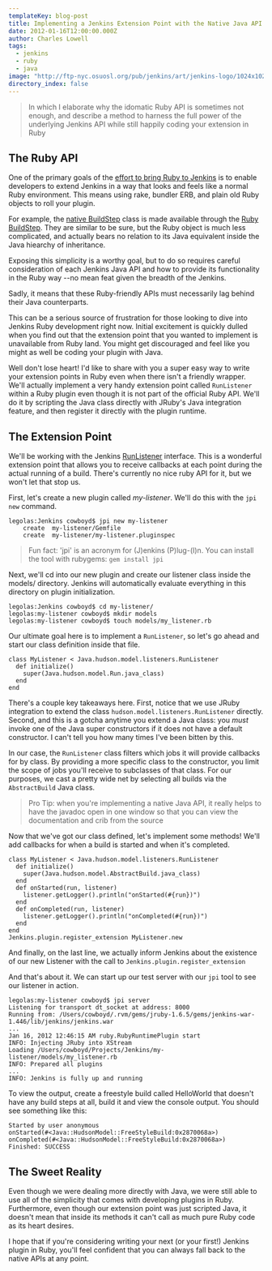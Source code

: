 ```yaml
---
templateKey: blog-post
title: Implementing a Jenkins Extension Point with the Native Java API inside a Ruby Plugin
date: 2012-01-16T12:00:00.000Z
author: Charles Lowell
tags: 
  - jenkins
  - ruby
  - java
image: "http://ftp-nyc.osuosl.org/pub/jenkins/art/jenkins-logo/1024x1024/headshot.png"
directory_index: false
---
```


> In which I elaborate why the idomatic Ruby API is sometimes not enough,
> and describe a method to harness the full power of the underlying
> Jenkins API while still happily coding your extension in Ruby

## The Ruby API

One of the primary goals of the [effort to bring Ruby to Jenkins][1]
is to enable developers to extend Jenkins in a way that looks and
feels like a normal Ruby environment. This means using rake, bundler
ERB, and plain old Ruby objects to roll your plugin.

For example, the [native BuildStep][2] class is made available through
the [Ruby BuildStep][3]. They are similar to be sure, but the Ruby
object is much less complicated, and actually bears no relation to its
Java equivalent inside the Java hiearchy of inheritance.

Exposing this simplicity is a worthy goal, but to do so requires
careful consideration of each Jenkins Java API and how to provide its
functionality in the Ruby way --no mean feat given the breadth of the
Jenkins.

Sadly, it means that these Ruby-friendly APIs must necessarily lag
behind their Java counterparts.

This can be a serious source of frustration for those looking to
dive into Jenkins Ruby development right now. Initial excitement is
quickly dulled when you find out that the extension point that you
wanted to implement is unavailable from Ruby land. You might get
discouraged and feel like you might as well be coding your plugin
with Java.

Well don't lose heart! I'd like to share with you a super easy way to
write your extension points in Ruby even when there isn't a friendly
wrapper. We'll actually implement a very handy extension point called
`RunListener` within a Ruby plugin even though it is not part of the
official Ruby API. We'll do it by scripting the Java class directly
with JRuby's Java integration feature, and then register it directly
with the plugin runtime.

## The Extension Point

We'll be working with the Jenkins [RunListener][4] interface. This is
a wonderful extension point that allows you to receive callbacks
at each point during the actual running of a build. There's currently
no nice ruby API for it, but we won't let that stop us.

First, let's create a new plugin called *my-listener*. We'll do this
with the `jpi new` command.

    legolas:Jenkins cowboyd$ jpi new my-listener
        create  my-listener/Gemfile
        create  my-listener/my-listener.pluginspec

> Fun fact: 'jpi' is an acronym for (J)enkins (P)lug-(I)n. You can
> install the tool with rubygems: `gem install jpi`

Next, we'll cd into our new plugin and create our listener class
inside the models/ directory. Jenkins will automatically evaluate
everything in this directory on plugin initialization.

    legolas:Jenkins cowboyd$ cd my-listener/
    legolas:my-listener cowboyd$ mkdir models
    legolas:my-listener cowboyd$ touch models/my_listener.rb

Our ultimate goal here is to implement a `RunListener`, so let's
go ahead and start our class definition inside that file.

    class MyListener < Java.hudson.model.listeners.RunListener
      def initialize()
        super(Java.hudson.model.Run.java_class)
      end
    end

There's a couple key takeaways here. First, notice that we use
JRuby integration to extend the class
`hudson.model.listeners.RunListener` directly. Second, and this is
a gotcha anytime you extend a Java class: you *must* invoke one of
the Java super constructors if it does not have a default
constructor. I can't tell you how many times I've been bitten by this.

In our case, the `RunListener` class filters which jobs
it will provide callbacks for by class. By providing a more specific
class to the constructor, you limit the scope of jobs you'll receive
to subclasses of that class. For our purposes, we cast a pretty wide
net by selecting all builds via the `AbstractBuild` Java class.

> Pro Tip: when you're implementing a native Java API, it really
> helps to have the javadoc open in one window so that you
> can view the documentation and crib from the source

Now that we've got our class defined, let's implement some methods!
We'll add callbacks for when a build is started and when it's
completed.

    class MyListener < Java.hudson.model.listeners.RunListener
      def initialize()
        super(Java.hudson.model.AbstractBuild.java_class)
      end
      def onStarted(run, listener)
        listener.getLogger().println("onStarted(#{run})")
      end
      def onCompleted(run, listener)
        listener.getLogger().println("onCompleted(#{run})")
      end
    end
    Jenkins.plugin.register_extension MyListener.new

And finally, on the last line, we actually inform Jenkins about the
existence of our new Listener with the call to
`Jenkins.plugin.register_extension`

And that's about it. We can start up our test server with our `jpi`
tool to see our listener in action.

    legolas:my-listener cowboyd$ jpi server
    Listening for transport dt_socket at address: 8000
    Running from: /Users/cowboyd/.rvm/gems/jruby-1.6.5/gems/jenkins-war-1.446/lib/jenkins/jenkins.war
    ...
    Jan 16, 2012 12:46:15 AM ruby.RubyRuntimePlugin start
    INFO: Injecting JRuby into XStream
    Loading /Users/cowboyd/Projects/Jenkins/my-listener/models/my_listener.rb
    INFO: Prepared all plugins
    ...
    INFO: Jenkins is fully up and running

To view the output, create a freestyle build called HelloWorld that
doesn't have any build steps at all, build it and view the console
output. You should see something like this:

    Started by user anonymous
    onStarted(#<Java::HudsonModel::FreeStyleBuild:0x2870068a>)
    onCompleted(#<Java::HudsonModel::FreeStyleBuild:0x2870068a>)
    Finished: SUCCESS

## The Sweet Reality

Even though we were dealing more directly with Java, we were
still able to use all of the simplicity that comes with developing
plugins in Ruby. Furthermore, even though our extension point was just
scripted Java, it doesn't mean that inside its methods it can't call
as much pure Ruby code as its heart desires.

I hope that if you're considering writing your next (or your first!)
Jenkins plugin in Ruby, you'll feel confident that you can always
fall back to the native APIs at any point.


[1]:http://blog.thefrontside.net/2011/05/12/what-it-take-to-bring-ruby-to-jenkins
[2]:https://github.com/jenkinsci/jenkins/blob/master/core/src/main/java/hudson/tasks/BuildStep.java
[3]:https://github.com/jenkinsci/jenkins-plugin-runtime.rb/blob/master/lib/jenkins/tasks/build_step.rb
[4]:https://github.com/jenkinsci/jenkins/blob/master/core/src/main/java/hudson/model/listeners/RunListener.java
